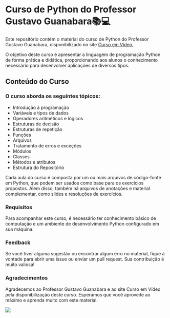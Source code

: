 <h1>Curso de Python do Professor Gustavo Guanabara📚💻</h1>
<p>Este repositório contém o material do curso de Python do Professor Gustavo Guanabara, disponibilizado no site <a href="https://www.cursoemvideo.com/">Curso em Vídeo.</a>


O objetivo deste curso é apresentar a linguagem de programação Python de forma prática e didática, proporcionando aos alunos o conhecimento necessário para desenvolver aplicações de diversos tipos.</p>

  <h2>Conteúdo do Curso</h2>
  <h3>O curso aborda os seguintes tópicos:</h3>

- Introdução à programação
- Variáveis e tipos de dados
- Operadores aritméticos e lógicos
- Estruturas de decisão
- Estruturas de repetição
- Funções
- Arquivos
- Tratamento de erros e exceções
- Módulos
- Classes
- Métodos e atributos
- Estrutura do Repositório
<p>Cada aula do curso é composta por um ou mais arquivos de código-fonte em Python, que podem ser usados como base para os exercícios propostos. Além disso, também há arquivos de anotações e material complementar, como slides e resoluções de exercícios.</p>

  <h3>Requisitos</h3>
<p>Para acompanhar este curso, é necessário ter conhecimento básico de computação e um ambiente de desenvolvimento Python configurado em sua máquina.</p>

  <h3>Feedback</h3>
<p>Se você tiver alguma sugestão ou encontrar algum erro no material, fique à vontade para abrir uma issue ou enviar um pull request. Sua contribuição é muito valiosa!</p>

  <h3>Agradecimentos</h3>
<p>Agradecemos ao Professor Gustavo Guanabara e ao site Curso em Vídeo pela disponibilização deste curso. Esperamos que você aproveite ao máximo e aprenda muito com este material.</p>
  
  <img srC="https://www.cursoemvideo.com/wp-content/uploads/2019/08/guana6.png">
